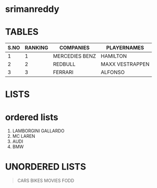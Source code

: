# srimanreddy
# TABLES



|S.NO|RANKING|COMPANIES|PLAYERNAMES|
|----|-------|---------|-----------|
|1|1|MERCEDIES BENZ|HAMILTON|
|2|2|REDBULL|MAXX VESTRAPPEN|
|3|3|FERRARI|ALFONSO|
# LISTS
# ordered lists
1. LAMBORGINI GALLARDO
2. MC LAREN
3. AUDI
4. BMW
# UNORDERED LISTS
> CARS
> BIKES
> MOVIES
> FODD
> 

